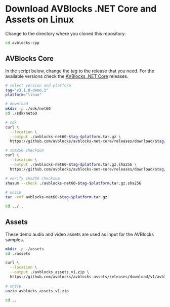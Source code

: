 # Download AVBlocks .NET Core and Assets on Linux

Change to the directory where you cloned this repository:

```bash
cd avblocks-cpp
```

## AVBlocks Core

In the script below, change the tag to the release that you need. For the available versions check the [AVBlocks .NET Core](https://github.com/avblocks/avblocks-net-core/releases) releases.   

```bash
# select version and platform
tag="v3.1.0-demo.1"
platform="linux"

# download
mkdir -p ./sdk/net60
cd ./sdk/net60

# sdk
curl \
  --location \
  --output ./avblocks-net60-$tag-$platform.tar.gz \
  https://github.com/avblocks/avblocks-net-core/releases/download/$tag/avblocks-net60-$tag-$platform.tar.gz

# sha256 checksum
curl \
  --location \
  --output ./avblocks-net60-$tag-$platform.tar.gz.sha256 \
  https://github.com/avblocks/avblocks-net-core/releases/download/$tag/avblocks-net60-$tag-$platform.tar.gz.sha256

# verify sha256 checksum
shasum --check ./avblocks-net60-$tag-$platform.tar.gz.sha256
  
# unzip
tar -xvf avblocks-net60-$tag-$platform.tar.gz

cd ../..
```

## Assets

These demo audio and video assets are used as input for the AVBlocks samples.

```bash
mkdir -p ./assets
cd ./assets

curl \
  --location \
  --output ./avblocks_assets_v1.zip \
  https://github.com/avblocks/avblocks-assets/releases/download/v1/avblocks_assets_v1.zip
  
# unzip
unzip avblocks_assets_v1.zip

cd ..
```
